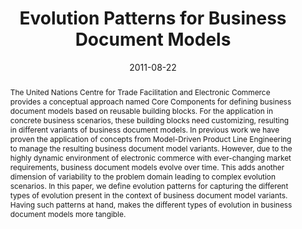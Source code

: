 ---
abstract: The United Nations Centre for Trade Facilitation and Electronic Commerce
  provides a conceptual approach named Core Components for defining business document
  models based on reusable building blocks. For the application in concrete business
  scenarios, these building blocks need customizing, resulting in different variants
  of business document models. In previous work we have proven the application of
  concepts from Model-Driven Product Line Engineering to manage the resulting business
  document model variants. However, due to the highly dynamic environment of electronic
  commerce with ever-changing market requirements, business document models evolve
  over time. This adds another dimension of variability to the problem domain leading
  to complex evolution scenarios. In this paper, we define evolution patterns for
  capturing the different types of evolution present in the context of business document
  model variants. Having such patterns at hand, makes the different types of evolution
  in business document models more tangible.
authors:
- Christian Pichler
- Christian Huemer
- Michael Strommer
date: '2011-08-22'
featured: false
publication_types:
- '0'
publishDate: '2011-08-22'
title: Evolution Patterns for Business Document Models
url_pdf: ''
---